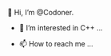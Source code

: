 👋  Hi, I’m @Codoner.
- 👀 I’m interested in C++ ...
<!-- - 🌱 I’m currently learning ... -->
<!-- - 💞️ I’m looking to collaborate on ... -->
- 📫 How to reach me ...

<!---
Codoner/Codoner is a ✨ special ✨ repository because its `README.md` (this file) appears on your GitHub profile.
You can click the Preview link to take a look at your changes.
--->
